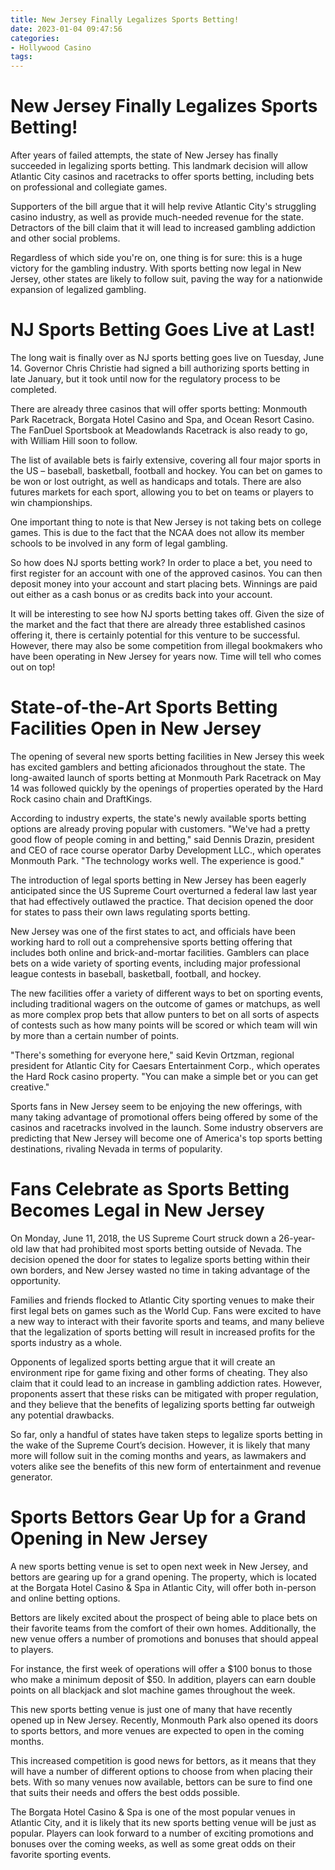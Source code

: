 ```yaml
---
title: New Jersey Finally Legalizes Sports Betting!
date: 2023-01-04 09:47:56
categories:
- Hollywood Casino
tags:
---
```



#  New Jersey Finally Legalizes Sports Betting!

After years of failed attempts, the state of New Jersey has finally succeeded in legalizing sports betting. This landmark decision will allow Atlantic City casinos and racetracks to offer sports betting, including bets on professional and collegiate games.

Supporters of the bill argue that it will help revive Atlantic City's struggling casino industry, as well as provide much-needed revenue for the state. Detractors of the bill claim that it will lead to increased gambling addiction and other social problems.

Regardless of which side you're on, one thing is for sure: this is a huge victory for the gambling industry. With sports betting now legal in New Jersey, other states are likely to follow suit, paving the way for a nationwide expansion of legalized gambling.

#  NJ Sports Betting Goes Live at Last!

The long wait is finally over as NJ sports betting goes live on Tuesday, June 14. Governor Chris Christie had signed a bill authorizing sports betting in late January, but it took until now for the regulatory process to be completed.

There are already three casinos that will offer sports betting: Monmouth Park Racetrack, Borgata Hotel Casino and Spa, and Ocean Resort Casino. The FanDuel Sportsbook at Meadowlands Racetrack is also ready to go, with William Hill soon to follow.

The list of available bets is fairly extensive, covering all four major sports in the US – baseball, basketball, football and hockey. You can bet on games to be won or lost outright, as well as handicaps and totals. There are also futures markets for each sport, allowing you to bet on teams or players to win championships.

One important thing to note is that New Jersey is not taking bets on college games. This is due to the fact that the NCAA does not allow its member schools to be involved in any form of legal gambling.

So how does NJ sports betting work? In order to place a bet, you need to first register for an account with one of the approved casinos. You can then deposit money into your account and start placing bets. Winnings are paid out either as a cash bonus or as credits back into your account.

It will be interesting to see how NJ sports betting takes off. Given the size of the market and the fact that there are already three established casinos offering it, there is certainly potential for this venture to be successful. However, there may also be some competition from illegal bookmakers who have been operating in New Jersey for years now. Time will tell who comes out on top!

#  State-of-the-Art Sports Betting Facilities Open in New Jersey

The opening of several new sports betting facilities in New Jersey this week has excited gamblers and betting aficionados throughout the state. The long-awaited launch of sports betting at Monmouth Park Racetrack on May 14 was followed quickly by the openings of properties operated by the Hard Rock casino chain and DraftKings.

According to industry experts, the state's newly available sports betting options are already proving popular with customers. "We've had a pretty good flow of people coming in and betting," said Dennis Drazin, president and CEO of race course operator Darby Development LLC., which operates Monmouth Park. "The technology works well. The experience is good."

The introduction of legal sports betting in New Jersey has been eagerly anticipated since the US Supreme Court overturned a federal law last year that had effectively outlawed the practice. That decision opened the door for states to pass their own laws regulating sports betting.

New Jersey was one of the first states to act, and officials have been working hard to roll out a comprehensive sports betting offering that includes both online and brick-and-mortar facilities. Gamblers can place bets on a wide variety of sporting events, including major professional league contests in baseball, basketball, football, and hockey.

The new facilities offer a variety of different ways to bet on sporting events, including traditional wagers on the outcome of games or matchups, as well as more complex prop bets that allow punters to bet on all sorts of aspects of contests such as how many points will be scored or which team will win by more than a certain number of points.

"There's something for everyone here," said Kevin Ortzman, regional president for Atlantic City for Caesars Entertainment Corp., which operates the Hard Rock casino property. "You can make a simple bet or you can get creative."

Sports fans in New Jersey seem to be enjoying the new offerings, with many taking advantage of promotional offers being offered by some of the casinos and racetracks involved in the launch. Some industry observers are predicting that New Jersey will become one of America's top sports betting destinations, rivaling Nevada in terms of popularity.

#  Fans Celebrate as Sports Betting Becomes Legal in New Jersey

On Monday, June 11, 2018, the US Supreme Court struck down a 26-year-old law that had prohibited most sports betting outside of Nevada. The decision opened the door for states to legalize sports betting within their own borders, and New Jersey wasted no time in taking advantage of the opportunity.

Families and friends flocked to Atlantic City sporting venues to make their first legal bets on games such as the World Cup. Fans were excited to have a new way to interact with their favorite sports and teams, and many believe that the legalization of sports betting will result in increased profits for the sports industry as a whole.

Opponents of legalized sports betting argue that it will create an environment ripe for game fixing and other forms of cheating. They also claim that it could lead to an increase in gambling addiction rates. However, proponents assert that these risks can be mitigated with proper regulation, and they believe that the benefits of legalizing sports betting far outweigh any potential drawbacks.

So far, only a handful of states have taken steps to legalize sports betting in the wake of the Supreme Court’s decision. However, it is likely that many more will follow suit in the coming months and years, as lawmakers and voters alike see the benefits of this new form of entertainment and revenue generator.

#  Sports Bettors Gear Up for a Grand Opening in New Jersey

A new sports betting venue is set to open next week in New Jersey, and bettors are gearing up for a grand opening. The property, which is located at the Borgata Hotel Casino & Spa in Atlantic City, will offer both in-person and online betting options.

Bettors are likely excited about the prospect of being able to place bets on their favorite teams from the comfort of their own homes. Additionally, the new venue offers a number of promotions and bonuses that should appeal to players.

For instance, the first week of operations will offer a $100 bonus to those who make a minimum deposit of $50. In addition, players can earn double points on all blackjack and slot machine games throughout the week.

This new sports betting venue is just one of many that have recently opened up in New Jersey. Recently, Monmouth Park also opened its doors to sports bettors, and more venues are expected to open in the coming months.

This increased competition is good news for bettors, as it means that they will have a number of different options to choose from when placing their bets. With so many venues now available, bettors can be sure to find one that suits their needs and offers the best odds possible.

The Borgata Hotel Casino & Spa is one of the most popular venues in Atlantic City, and it is likely that its new sports betting venue will be just as popular. Players can look forward to a number of exciting promotions and bonuses over the coming weeks, as well as some great odds on their favorite sporting events.